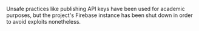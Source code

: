 Unsafe practices like publishing API keys have been used for academic purposes, but the project's Firebase instance has been shut down in order to avoid exploits nonetheless.

